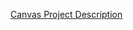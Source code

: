 [Canvas Project Description](https://canvas.sfu.ca/courses/88624/pages/bibifi-build-it-break-it-fix-it)
